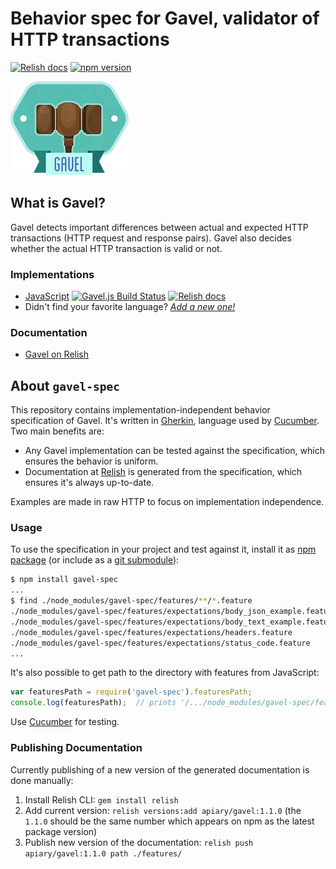# Behavior spec for Gavel, validator of HTTP transactions

[![Relish docs](https://img.shields.io/badge/docs-Relish-green.svg?style=flat)][Gavel on Relish]
[![npm version](https://badge.fury.io/js/gavel-spec.svg)](https://badge.fury.io/js/gavel-spec)

![Gavel - Validator of HTTP Transactions](img/gavel.png?v=1&raw=true)

## What is Gavel?

Gavel detects important differences between actual and expected HTTP transactions (HTTP request and response pairs). Gavel also decides whether the actual HTTP transaction is valid or not.

### Implementations

- [JavaScript][Gavel.js] [![Gavel.js Build Status](https://travis-ci.org/apiaryio/gavel.js.svg?branch=master)](https://travis-ci.org/apiaryio/gavel.js) [![Relish docs](https://img.shields.io/badge/docs-Relish-green.svg?style=flat)][Gavel.js on Relish]
- Didn't find your favorite language? _[Add a new one!](features/add-implementation.md)_

### Documentation

- [Gavel on Relish][]

## About `gavel-spec`

This repository contains implementation-independent behavior specification of Gavel. It's written in [Gherkin][], language used by [Cucumber][]. Two main benefits are:

- Any Gavel implementation can be tested against the specification, which ensures the behavior is uniform.
- Documentation at [Relish][] is generated from the specification, which ensures it's always up-to-date.

Examples are made in raw HTTP to focus on implementation independence.

### Usage

To use the specification in your project and test against it, install it as [npm package][] (or include as a [git submodule][]):

```sh
$ npm install gavel-spec
...
$ find ./node_modules/gavel-spec/features/**/*.feature
./node_modules/gavel-spec/features/expectations/body_json_example.feature
./node_modules/gavel-spec/features/expectations/body_text_example.feature
./node_modules/gavel-spec/features/expectations/headers.feature
./node_modules/gavel-spec/features/expectations/status_code.feature
...
```

It's also possible to get path to the directory with features from JavaScript:

```javascript
var featuresPath = require('gavel-spec').featuresPath;
console.log(featuresPath);  // prints '/.../node_modules/gavel-spec/features/'
```

Use [Cucumber][] for testing.

### Publishing Documentation

Currently publishing of a new version of the generated documentation is done manually:

1. Install Relish CLI: `gem install relish`
2. Add current version: `relish versions:add apiary/gavel:1.1.0` (the `1.1.0` should be the same number which appears on npm as the latest package version)
3. Publish new version of the documentation: `relish push apiary/gavel:1.1.0 path ./features/`


[Relish]: https://www.relishapp.com/
[Gavel on Relish]: https://www.relishapp.com/apiary/gavel
[Gavel.js]: https://github.com/apiaryio/gavel.js
[Gavel.js on Relish]: https://www.relishapp.com/apiary/gavel/docs/node-js/
[Gherkin]: https://github.com/cucumber/gherkin
[Cucumber]: https://github.com/cucumber/cucumber
[git submodule]: https://git-scm.com/book/en/v2/Git-Tools-Submodules
[npm package]: https://www.npmjs.com/package/gavel-spec
